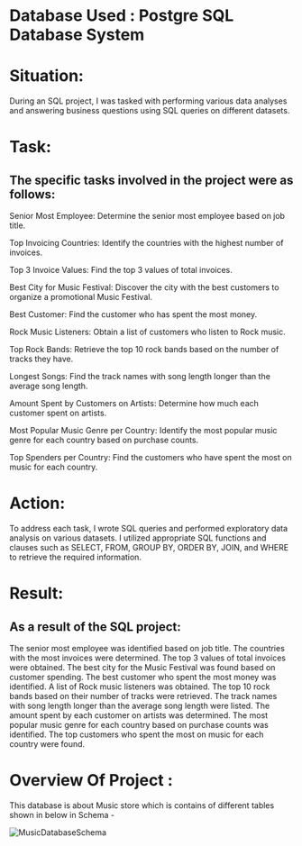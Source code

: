 # Database Used : Postgre SQL Database System

# Situation:
During an SQL project, I was tasked with performing various data analyses and answering business questions using SQL queries on different datasets.

# Task:
## The specific tasks involved in the project were as follows:

Senior Most Employee: Determine the senior most employee based on job title.

Top Invoicing Countries: Identify the countries with the highest number of invoices.

Top 3 Invoice Values: Find the top 3 values of total invoices.

Best City for Music Festival: Discover the city with the best customers to organize a promotional Music Festival.

Best Customer: Find the customer who has spent the most money.

Rock Music Listeners: Obtain a list of customers who listen to Rock music.

Top Rock Bands: Retrieve the top 10 rock bands based on the number of tracks they have.

Longest Songs: Find the track names with song length longer than the average song length.

Amount Spent by Customers on Artists: Determine how much each customer spent on artists.

Most Popular Music Genre per Country: Identify the most popular music genre for each country based on purchase counts.

Top Spenders per Country: Find the customers who have spent the most on music for each country.

# Action:
To address each task, I wrote SQL queries and performed exploratory data analysis on various datasets. I utilized appropriate SQL functions and clauses such as SELECT, FROM, GROUP BY, ORDER BY, JOIN, and WHERE to retrieve the required information.

# Result:
## As a result of the SQL project:

The senior most employee was identified based on job title.
The countries with the most invoices were determined.
The top 3 values of total invoices were obtained.
The best city for the Music Festival was found based on customer spending.
The best customer who spent the most money was identified.
A list of Rock music listeners was obtained.
The top 10 rock bands based on their number of tracks were retrieved.
The track names with song length longer than the average song length were listed.
The amount spent by each customer on artists was determined.
The most popular music genre for each country based on purchase counts was identified.
The top customers who spent the most on music for each country were found.
# Overview Of Project :
This database is about Music store which is contains of different tables shown in below in Schema -  

![MusicDatabaseSchema](https://github.com/Kaminibobade/SQL-Portfolio-Projects/assets/123965994/37b8867e-a32d-412d-b3dc-2280c8839719)

